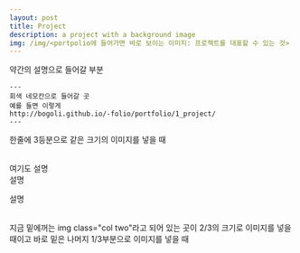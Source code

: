 ```yaml
---
layout: post
title: Project
description: a project with a background image
img: /img/<portpolio에 들어가면 바로 보이는 이미지: 프로젝트를 대표할 수 있는 것>
---
```


약간의 설명으로 들어갈 부분 

	---
	회색 네모칸으로 들어갈 곳 
	예를 들면 이렇게
	http://bogoli.github.io/-folio/portfolio/1_project/
	---

한줄에 3등분으로 같은 크기의 이미지를 넣을 때
<div class="img_row">
	<img class="col one" src="{{ site.baseurl }}/img/1.jpg" alt="" title="example image"/>
	<img class="col one" src="{{ site.baseurl }}/img/2.jpg" alt="" title="example image"/>
	<img class="col one" src="{{ site.baseurl }}/img/3.jpg" alt="" title="example image"/>
</div>
<div class="col three caption">
	여기도 설명
</div>
<div class="img_row">
	<img class="col three" src="{{ site.baseurl }}/img/5.jpg" alt="" title="example image"/>
</div>
<div class="col three caption">
	설명
</div>

설명


<div class="img_row">
	<img class="col two" src="{{ site.baseurl }}/img/6.jpg" alt="" title="example image"/>
	<img class="col one" src="{{ site.baseurl }}/img/11.jpg" alt="" title="example image"/>
</div>
<div class="col three caption">
	지금 밑에꺼는 img class="col two"라고 되어 있는 곳이 2/3의 크기로 이미지를 넣을 때이고
    바로 밑은 나머지 1/3부분으로 이미지를 넣을 때
</div>


<br/><br/><br/>

